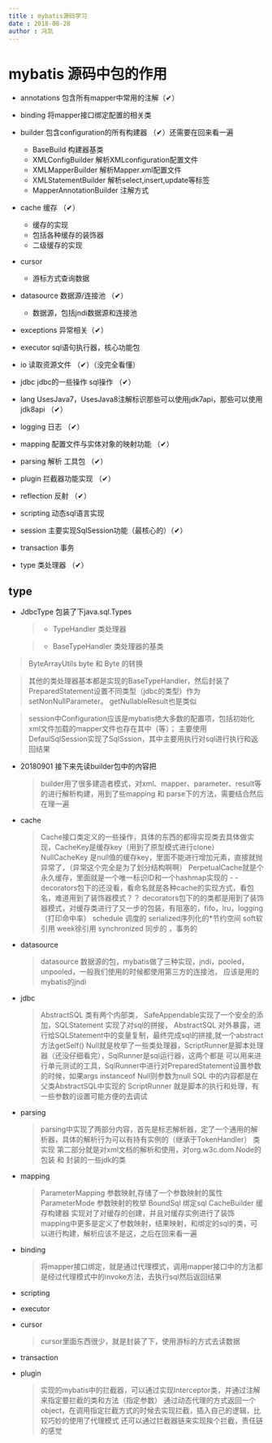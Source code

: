 ```yaml
---
title : mybatis源码学习
date : 2018-08-28
author : 冯凯
---
```


# mybatis 源码中包的作用

- annotations 包含所有mapper中常用的注解（✔）

- binding 将mapper接口绑定配置的相关类

- builder 包含configuration的所有构建器 （✔）还需要在回来看一遍
    - BaseBuild 构建器基类
    - XMLConfigBuilder 解析XMLconfiguration配置文件
    - XMLMapperBuilder 解析Mapper.xml配置文件
    - XMLStatementBuilder 解析select,insert,update等标签
    - MapperAnnotationBuilder 注解方式

- cache 缓存 （✔）
    - 缓存的实现
    - 包括各种缓存的装饰器
    - 二级缓存的实现

- cursor
    - 游标方式查询数据
    
- datasource 数据源/连接池 （✔）
    - 数据源，包括jndi数据源和连接池
    
- exceptions 异常相关（✔）
    
- executor sql语句执行器，核心功能包
    
- io 读取资源文件 （✔）（没完全看懂）
        
- jdbc jdbc的一些操作 sql操作 （✔）

- lang UsesJava7，UsesJava8注解标识那些可以使用jdk7api，那些可以使用jdk8api （✔）

- logging 日志 （✔）

- mapping 配置文件与实体对象的映射功能 （✔）

- parsing 解析 工具包     （✔）

- plugin 拦截器功能实现 （✔）

- reflection 反射 （✔）

- scripting 动态sql语言实现

- session 主要实现SqlSession功能（最核心的）（✔）

- transaction 事务

- type 类处理器 （✔）

## type 

- JdbcType 包装了下java.sql.Types
    
  >  - TypeHandler  类处理器 
    
  >  - BaseTypeHandler 类处理器的基类

> ByteArrayUtils byte 和 Byte 的转换

> 其他的类处理器基本都是实现的BaseTypeHandler，然后封装了PreparedStatement设置不同类型（jdbc的类型）作为setNonNullParameter。
> getNullableResult也是类似

> session中Configuration应该是mybatis绝大多数的配置项，包括初始化xml文件加载的mapper文件也存在其中（等）；
> 主要使用DefaulSqlSession实现了SqlSssion，其中主要用执行对sql进行执行和返回结果

- 20180901 接下来先读builder包中的内容把
    
    > builder用了很多建造者模式，对xml、mapper、parameter、result等的进行解析构建，用到了些mapping 和 parse下的方法，需要结合然后在理一遍

- cache

    > Cache接口类定义的一些操作，具体的东西的都得实现类去具体做实现，CacheKey是缓存key（用到了原型模式进行clone）
    > NullCacheKey 是null值的缓存key，里面不能进行增加元素，直接就抛异常了，（异常这个完全是为了划分结构啊啊）
    > PerpetualCache就是个永久缓存，里面就是一个唯一标识ID和一个hashmap实现的 - -
    > decorators包下的还没看，看命名就是各种cache的实现方式，看包名，难道用到了装饰器模式？？
    > decorators包下的的类都是用到了装饰器模式，对缓存类进行了又一步的包装，有阻塞的，fifo，lru，logging（打印命中率）
    > schedule 调度的  serialized序列化的*节约空间  soft软引用 week徐引用 synchronized 同步的 ，事务的

- datasource
    
    > datasource 数据源的包，mybatis做了三种实现，jndi，pooled，unpooled，一般我们使用的时候都使用第三方的连接池，
    > 应该是用的mybatis的jndi

- jdbc
    > AbstractSQL 类有两个内部类， SafeAppendable实现了一个安全的添加，SQLStatement 实现了对sql的拼接，
    > AbstractSQL 对外暴露，进行给SQLStatement中的变量复制，最终完成sql的拼接,就一个abstract方法getSelf()
    > Null就是枚举了一些类处理器，ScriptRunner是脚本处理器（还没仔细看完），SqlRunner是sql运行器，这两个都是
    > 可以用来进行单元测试的工具，SqlRunner中进行对PreparedStatement设置参数的时候，如果args instanceof Null则参数为null
    > SQL 中的内容都是在父类AbstractSQL中实现的
    > ScriptRunner 就是脚本的执行和处理，有一些参数的设置可能方便的去调试
    
- parsing

    > parsing中实现了两部分内容，首先是标志解析器，定了一个通用的解析器，具体的解析行为可以有持有实例的（继承于TokenHandler）
    类实现
    > 第二部分就是对xml文档的解析和使用，对org.w3c.dom.Node的包装 和 封装的一些jdk的类
    
- mapping
    
    > ParameterMapping 参数映射,存储了一个参数映射的属性 ParameterMode 参数映射的枚举  BoundSql 绑定sql
    > CacheBuilder 缓存构建器 实现对了对缓存的创建，并且对缓存实例进行了装饰
    > mapping中更多是定义了参数映射，结果映射，和绑定的sql的类，可以进行构建，解析应该不是这，之后在回来看一遍
    
- binding
    
    > 将mapper接口绑定，就是通过代理模式，调用mapper接口中的方法都是经过代理模式中的invoke方法，去执行sql然后返回结果

- scripting

    > 

- executor

- cursor
    
    > cursor里面东西很少，就是封装了下，使用游标的方式去读数据

- transaction

- plugin

    > 实现的mybatis中的拦截器，可以通过实现Interceptor类，并通过注解来指定要拦截的类和方法（指定参数）
    > 通过动态代理的方式返回一个object，在调用指定拦截方式的时候去实现拦截，插入自己的逻辑，比较巧妙的使用了代理模式
    > 还可以通过拦截器链来实现挨个拦截，责任链的感觉